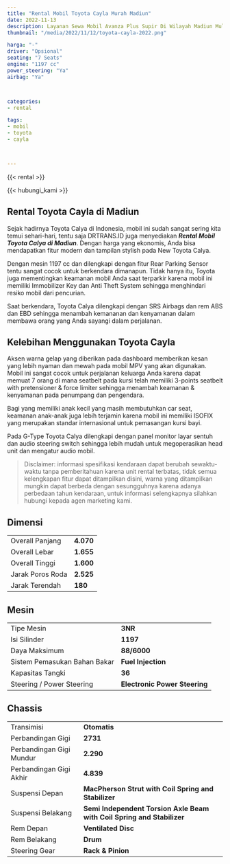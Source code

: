 ```yaml
---
title: "Rental Mobil Toyota Cayla Murah Madiun"
date: 2022-11-13
description: Layanan Sewa Mobil Avanza Plus Supir Di Wilayah Madiun Mulai Drtrans.id
thumbnail: "/media/2022/11/12/toyota-cayla-2022.png"

harga: "-"
driver: "Opsional"
seating: "7 Seats"
engine: "1197 cc"
power_steering: "Ya"
airbag: "Ya"



categories:
- rental

tags:
- mobil
- toyota
- cayla



---
```


{{< rental >}}


{{< hubungi_kami >}}


## Rental Toyota Cayla di Madiun

Sejak hadirnya Toyota Calya di Indonesia, mobil ini sudah sangat sering kita temui sehari-hari, tentu saja DRTRANS.ID juga menyediakan ***Rental Mobil Toyota Calya di Madiun***. Dengan harga yang ekonomis, Anda bisa mendapatkan fitur modern dan tampilan stylish pada New Toyota Calya.

Dengan mesin 1197 cc dan dilengkapi dengan fitur Rear Parking Sensor tentu sangat cocok untuk berkendara dimanapun. Tidak hanya itu, Toyota juga mementingkan keamanan mobil Anda saat terparkir karena mobil ini memiliki Immobilizer Key dan Anti Theft System sehingga menghindari resiko mobil dari pencurian.

Saat berkendara, Toyota Calya dilengkapi dengan SRS Airbags dan rem ABS dan EBD sehingga menambah kemananan dan kenyamanan dalam membawa orang yang Anda sayangi dalam perjalanan.


## Kelebihan Menggunakan Toyota Cayla

Aksen warna gelap yang diberikan pada dashboard memberikan kesan yang lebih nyaman dan mewah pada mobil MPV yang akan digunakan. Mobil ini sangat cocok untuk perjalanan keluarga Anda karena dapat memuat 7 orang di mana seatbelt pada kursi telah memiliki 3-points seatbelt with pretensioner & force limiter sehingga menambah keamanan & kenyamanan pada penumpang dan pengendara.

Bagi yang memiliki anak kecil yang masih membutuhkan car seat, keamanan anak-anak juga lebih terjamin karena mobil ini memiliki ISOFIX yang merupakan standar internasional untuk pemasangan kursi bayi.

Pada G-Type Toyota Calya dilengkapi dengan panel monitor layar sentuh dan audio steering switch sehingga lebih mudah untuk megoperasikan head unit dan mengatur audio mobil.





> Disclaimer: informasi spesifikasi kendaraan dapat berubah sewaktu-waktu tanpa pemberitahuan karena unit rental terbatas, tidak semua kelengkapan fitur dapat ditampilkan disini, warna yang ditampilkan mungkin dapat berbeda dengan sesungguhnya karena adanya perbedaan tahun kendaraan, untuk informasi selengkapnya silahkan hubungi kepada agen marketing kami.



## Dimensi

<table cellpadding="0" cellspacing="0">
   <tbody>
      <tr>
         <td>
            Overall Panjang
         </td>
         <td class="ta-center">
            <strong>
            4.070</strong>
         </td>
      </tr>
      <tr>
         <td>
            Overall Lebar
         </td>
         <td class="ta-center">
            <strong>
            1.655</strong>
         </td>
      </tr>
      <tr>
         <td>
            Overall Tinggi
         </td>
         <td class="ta-center">
            <strong>
            1.600</strong>
         </td>
      </tr>
      <tr>
         <td>
            Jarak Poros Roda
         </td>
         <td class="ta-center">
            <strong>
            2.525</strong>
         </td>
      </tr>
      <tr>
         <td>
            Jarak Terendah
         </td>
         <td class="ta-center">
            <strong>
            180</strong>
         </td>
      </tr>
   </tbody>
</table>


## Mesin

<table cellpadding="0" cellspacing="0">
   <tbody>
      <tr>
         <td>
            Tipe Mesin
         </td>
         <td class="ta-center">
            <strong>
            3NR</strong>
         </td>
      </tr>
      <tr>
         <td>
            Isi Silinder
         </td>
         <td class="ta-center">
            <strong>
            1197</strong>
         </td>
      </tr>
      <tr>
         <td>
            Daya Maksimum
         </td>
         <td class="ta-center">
            <strong>
            88/6000</strong>
         </td>
      </tr>
      <tr>
         <td>
            Sistem Pemasukan Bahan Bakar
         </td>
         <td class="ta-center">
            <strong>
            Fuel Injection</strong>
         </td>
      </tr>
      <tr>
         <td>
            Kapasitas Tangki
         </td>
         <td class="ta-center">
            <strong>
            36</strong>
         </td>
      </tr>
      <tr>
         <td>Steering / Power Steering</td>
         <td class="ta-center">
            <strong>
            Electronic Power Steering</strong>
         </td>
      </tr>
   </tbody>
</table>


## Chassis

<table cellpadding="0" cellspacing="0">
   <tbody>
      <tr>
         <td>
            Transimisi
         </td>
         <td class="ta-center">
            <strong>
            Otomatis</strong>
         </td>
      </tr>
      <tr>
         <td>
            Perbandingan Gigi
         </td>
         <td class="ta-center">
            <strong>
            2731</strong>
         </td>
      </tr>
      <tr>
         <td>
            Perbandingan Gigi Mundur
         </td>
         <td class="ta-center">
            <strong>
            2.290</strong>
         </td>
      </tr>
      <tr>
         <td>
            Perbandingan Gigi Akhir
         </td>
         <td class="ta-center">
            <strong>
            4.839</strong>
         </td>
      </tr>
      <tr>
         <td>
            Suspensi Depan
         </td>
         <td class="ta-center">
            <strong>
            MacPherson Strut with Coil Spring and Stabilizer</strong>
         </td>
      </tr>
      <tr>
         <td>Suspensi Belakang</td>
         <td class="ta-center">
            <strong>
            Semi Independent Torsion Axle Beam with Coil Spring and Stabilizer</strong>
         </td>
      </tr>
      <tr>
         <td>Rem Depan</td>
         <td class="ta-center">
            <strong>
            Ventilated Disc</strong>
         </td>
      </tr>
      <tr>
         <td>Rem Belakang</td>
         <td class="ta-center">
            <strong>
            Drum</strong>
         </td>
      </tr>
      <tr>
         <td>Steering Gear</td>
         <td class="ta-center">
            <strong>
            Rack & Pinion</strong>
         </td>
      </tr>
   </tbody>
</table>
